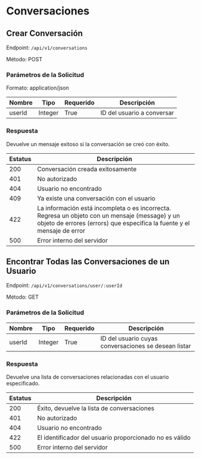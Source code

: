 # Conversaciones

## Crear Conversación

Endpoint: `/api/v1/conversations`

Método: POST

### Parámetros de la Solicitud

Formato: application/json

| Nombre | Tipo   | Requerido | Descripción                 |
| ------ | ------ | --------- | --------------------------- |
| userId | Integer | True      | ID del usuario a conversar  |

### Respuesta

Devuelve un mensaje exitoso si la conversación se creó con éxito.

| Estatus | Descripción                              |
| ------- | ---------------------------------------- |
| 200     | Conversación creada exitosamente         |
| 401     | No autorizado                            |
| 404     | Usuario no encontrado                    |
| 409     | Ya existe una conversación con el usuario |
| 422     | La información está incompleta o es incorrecta. Regresa un objeto con un mensaje (message) y un objeto de errores (errors) que especifica la fuente y el mensaje de error |
| 500     | Error interno del servidor               |

## Encontrar Todas las Conversaciones de un Usuario

Endpoint: `/api/v1/conversations/user/:userId`

Método: GET

### Parámetros de la Solicitud

| Nombre | Tipo   | Requerido | Descripción                 |
| ------ | ------ | --------- | --------------------------- |
| userId | Integer | True      | ID del usuario cuyas conversaciones se desean listar |

### Respuesta

Devuelve una lista de conversaciones relacionadas con el usuario especificado.

| Estatus | Descripción                              |
| ------- | ---------------------------------------- |
| 200     | Éxito, devuelve la lista de conversaciones |
| 401     | No autorizado                            |
| 404     | Usuario no encontrado                    |
| 422     | El identificador del usuario proporcionado no es válido |
| 500     | Error interno del servidor               |

